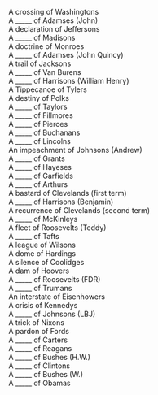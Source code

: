 A crossing of Washingtons  
A _____ of Adamses (John)  
A declaration of Jeffersons  
A _____ of Madisons  
A doctrine of Monroes  
A _____ of Adamses (John Quincy)  
A trail of Jacksons  
A _____ of Van Burens  
A _____ of Harrisons (William Henry)  
A Tippecanoe of Tylers  
A destiny of Polks  
A _____ of Taylors  
A _____ of Fillmores  
A _____ of Pierces  
A _____ of Buchanans  
A _____ of Lincolns  
An impeachment of Johnsons (Andrew)  
A _____ of Grants  
A _____ of Hayeses  
A _____ of Garfields  
A _____ of Arthurs  
A bastard of Clevelands (first term)  
A _____ of Harrisons (Benjamin)  
A recurrence of Clevelands (second term)  
A _____ of McKinleys  
A fleet of Roosevelts (Teddy)  
A _____ of Tafts  
A league of Wilsons  
A dome of Hardings  
A silence of Coolidges  
A dam of Hoovers  
A _____ of Roosevelts (FDR)  
A _____ of Trumans  
An interstate of Eisenhowers  
A crisis of Kennedys  
A _____ of Johnsons (LBJ)  
A trick of Nixons  
A pardon of Fords  
A _____ of Carters  
A _____ of Reagans  
A _____ of Bushes (H.W.)  
A _____ of Clintons  
A _____ of Bushes (W.)  
A _____ of Obamas  